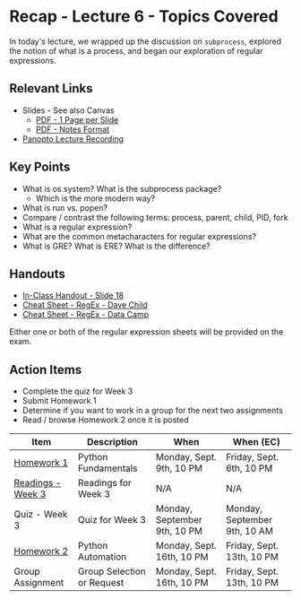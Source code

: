 # Recap - Lecture 6 - Topics Covered

In today's lecture, we wrapped up the discussion on `subprocess`, explored the notion of what is a process, and began our exploration of regular expressions.

## Relevant Links

* Slides - See also Canvas
   * [PDF - 1 Page per Slide](https://canvas.nd.edu/files/3944836/download?download_frd=1)
   * [PDF - Notes Format](https://canvas.nd.edu/files/3944837/download?download_frd=1)
* [Panopto Lecture Recording](https://notredame.hosted.panopto.com/Panopto/Pages/Viewer.aspx?id=64e92dbd-8b76-4dfe-b2ab-b1e301113b01)

## Key Points

* What is os.system? What is the subprocess package?
   * Which is the more modern way?
* What is run vs. popen?
* Compare / contrast the following terms: process, parent, child, PID, fork
* What is a regular expression?
* What are the common metacharacters for regular expressions?
* What is GRE? What is ERE? What is the difference?

## Handouts

* [In-Class Handout - Slide 18](./Lecture-06-Handout.pdf)
* [Cheat Sheet - RegEx - Dave Child](./DataCamp-RegularExpressions.pdf)
* [Cheat Sheet - RegEx - Data Camp](./DataCamp-RegularExpressions.pdf)

Either one or both of the regular expression sheets will be provided on the exam.

## Action Items

* Complete the quiz for Week 3
* Submit Homework 1
* Determine if you want to work in a group for the next two assignments
* Read / browse Homework 2 once it is posted

| **Item** | **Description** | **When** | **When (EC)** |
|---|---|---|---|
| [Homework 1](../../hw/hw01/README.md) | Python Fundamentals | Monday, Sept. 9th, 10 PM | Friday, Sept. 6th, 10 PM | 
| [Readings - Week 3](../../readings/readings-week02.md) | Readings for Week 3 | N/A | N/A | 
| Quiz - Week 3 | Quiz for Week 3 | Monday, September 9th, 10 PM | Monday, September 9th, 10 AM |
| [Homework 2](../../hw/hw02/README.md) | Python Automation | Monday, Sept. 16th, 10 PM | Friday, Sept. 13th, 10 PM | 
| Group Assignment | Group Selection or Request | Monday, Sept. 16th, 10 PM | Friday, Sept. 13th, 10 PM |  